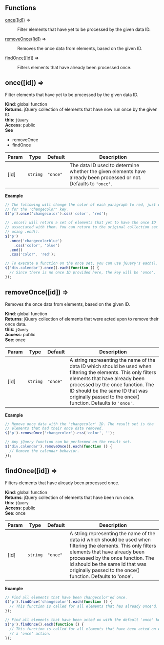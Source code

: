 ## Functions

<dl>
<dt><a href="#once">once([id])</a> ⇒</dt>
<dd><p>Filter elements that have yet to be processed by the given data ID.</p>
</dd>
<dt><a href="#removeOnce">removeOnce([id])</a> ⇒</dt>
<dd><p>Removes the once data from elements, based on the given ID.</p>
</dd>
<dt><a href="#findOnce">findOnce([id])</a> ⇒</dt>
<dd><p>Filters elements that have already been processed once.</p>
</dd>
</dl>

<a name="once"></a>

## once([id]) ⇒
Filter elements that have yet to be processed by the given data ID.

**Kind**: global function  
**Returns**: jQuery collection of elements that have now run once by
  the given ID.  
**this**: <code>jQuery</code>  
**Access**: public  
**See**

- removeOnce
- findOnce


| Param | Type | Default | Description |
| --- | --- | --- | --- |
| [id] | <code>string</code> | <code>&quot;once&quot;</code> | The data ID used to determine whether the given elements have already   been processed or not. Defaults to `'once'`. |

**Example**  
``` javascript
// The following will change the color of each paragraph to red, just once
// for the 'changecolor' key.
$('p').once('changecolor').css('color', 'red');

// .once() will return a set of elements that yet to have the once ID
// associated with them. You can return to the original collection set by
// using .end().
$('p')
  .once('changecolorblue')
    .css('color', 'blue')
  .end()
  .css('color', 'red');

// To execute a function on the once set, you can use jQuery's each().
$('div.calendar').once().each(function () {
  // Since there is no once ID provided here, the key will be 'once'.
});
```
<a name="removeOnce"></a>

## removeOnce([id]) ⇒
Removes the once data from elements, based on the given ID.

**Kind**: global function  
**Returns**: jQuery collection of elements that were acted upon to remove their
   once data.  
**this**: <code>jQuery</code>  
**Access**: public  
**See**: once  

| Param | Type | Default | Description |
| --- | --- | --- | --- |
| [id] | <code>string</code> | <code>&quot;once&quot;</code> | A string representing the name of the data ID which should be used when   filtering the elements. This only filters elements that have already been   processed by the once function. The ID should be the same ID that was   originally passed to the once() function. Defaults to `'once'`. |

**Example**  
``` javascript
// Remove once data with the 'changecolor' ID. The result set is the
// elements that had their once data removed.
$('p').removeOnce('changecolor').css('color', '');

// Any jQuery function can be performed on the result set.
$('div.calendar').removeOnce().each(function () {
  // Remove the calendar behavior.
});
```
<a name="findOnce"></a>

## findOnce([id]) ⇒
Filters elements that have already been processed once.

**Kind**: global function  
**Returns**: jQuery collection of elements that have been run once.  
**this**: <code>jQuery</code>  
**Access**: public  
**See**: once  

| Param | Type | Default | Description |
| --- | --- | --- | --- |
| [id] | <code>string</code> | <code>&quot;once&quot;</code> | A string representing the name of the data id which should be used when   filtering the elements. This only filters elements that have already   been processed by the once function. The id should be the same id that   was originally passed to the once() function. Defaults to 'once'. |

**Example**  
``` javascript
// Find all elements that have been changecolor'ed once.
$('p').findOnce('changecolor').each(function () {
  // This function is called for all elements that has already once'd.
});

// Find all elements that have been acted on with the default 'once' key.
$('p').findOnce().each(function () {
  // This function is called for all elements that have been acted on with
  // a 'once' action.
});
```
